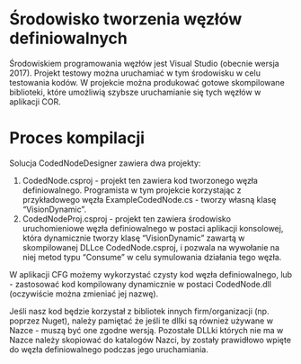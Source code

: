 # Środowisko tworzenia węzłów definiowalnych

Środowiskiem programowania węzłów jest Visual Studio (obecnie wersja 2017). Projekt testowy można uruchamiać w tym środowisku w celu testowania kodów. W  projekcie można produkować gotowe skompilowane biblioteki, które umożliwią szybsze uruchamianie się tych węzłów w aplikacji COR.

# Proces kompilacji

Solucja CodedNodeDesigner zawiera dwa projekty:

1. CodedNode.csproj - projekt ten zawiera kod tworzonego węzła definiowalnego. Programista w tym projekcie korzystając z przykładowego węzła ExampleCodedNode.cs - tworzy własną klasę “VisionDynamic”.
2. CodedNodeProj.csproj - projekt ten zawiera środowisko uruchomieniowe węzła definiowalnego w postaci aplikacji konsolowej, która dynamicznie tworzy klasę “VisionDynamic” zawartą w skompilowanej DLLce CodedNode.csproj, i pozwala na wywołanie na niej metod typu “Consume” w celu symulowania działania tego węzła.

 W aplikacji CFG możemy wykorzystać czysty kod węzła definiowalnego, lub - zastosować kod kompilowany dynamicznie w postaci CodedNode.dll (oczywiście można zmieniać jej nazwę).

Jeśli nasz kod będzie korzystał z bibliotek innych firm/organizacji (np. poprzez Nuget), należy pamiętać że jeśli te dllki są również używane w Nazce - muszą być one zgodne wersją. Pozostałe DLLki których nie ma w Nazce należy skopiować do katalogów Nazci, by zostały prawidłowo wpięte do węzła definiowalnego podczas jego uruchamiania. 